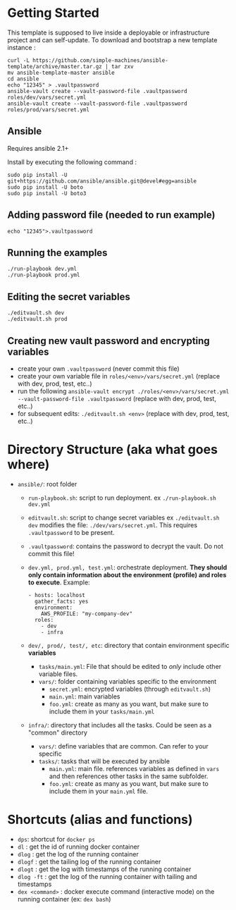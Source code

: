 # Getting Started

This template is supposed to live inside a deployable or infrastructure project and can self-update.
To download and bootstrap a new template instance :

```
curl -L https://github.com/simple-machines/ansible-template/archive/master.tar.gz | tar zxv
mv ansible-template-master ansible
cd ansible
echo "12345" > .vaultpassword
ansible-vault create --vault-password-file .vaultpassword roles/dev/vars/secret.yml
ansible-vault create --vault-password-file .vaultpassword roles/prod/vars/secret.yml
```

## Ansible

Requires ansible 2.1+

Install by executing the following command :

 ```
 sudo pip install -U git+https://github.com/ansible/ansible.git@devel#egg=ansible
 sudo pip install -U boto
 sudo pip install -U boto3
 ```

## Adding password file (needed to run example)

```
echo "12345">.vaultpassword
```

## Running the examples
```
./run-playbook dev.yml
./run-playbook prod.yml
```

## Editing the secret variables
```
./editvault.sh dev
./editvault.sh prod
```

## Creating new vault password and encrypting variables

- create your own `.vaultpassword` (never commit this file)
- create your own variable file in `roles/<env>/vars/secret.yml` (replace <env> with dev, prod, test, etc..)
- run the following `ansible-vault encrypt ./roles/<env>/vars/secret.yml --vault-password-file .vaultpassword` (replace <env> with dev, prod, test, etc..)
- for subsequent edits: `./editvault.sh <env>` (replace <env> with dev, prod, test, etc..)



# Directory Structure (aka what goes where)


  - `ansible/`: root folder
    - `run-playbook.sh`: script to run deployment. ex `./run-playbook.sh dev.yml`
    - `editvault.sh`: script to change secret variables ex `./editvault.sh dev` modifies the file: `./dev/vars/secret.yml`. This requires `.vaultpassword` to be present.
    - `.vaultpassword`: contains the password to decrypt the vault. Do not commit this file!
    - `dev.yml, prod.yml, test.yml`: orchestrate deployment. **They should only contain information about the environment (profile) and roles to execute**. Example:

        ```
        - hosts: localhost
          gather_facts: yes
          environment:
            AWS_PROFILE: "my-company-dev"
          roles:
            - dev
            - infra
        ```
    - `dev/, prod/, test/, etc`: directory that contain environment specific **variables**
        - `tasks/main.yml`: File that should be edited to *only* include other variable files.
        - `vars/`: folder containing variables specific to the environment
            - `secret.yml`: encrypted variables (through `editvault.sh`)
            - `main.yml`: main variables
            - `foo.yml`: create as many as you want, but make sure to include them in your `tasks/main.yml`
    - `infra/`: directory that includes all the tasks. Could be seen as a "common" directory
        - `vars/`: define variables that are common. Can refer to your specific
        - `tasks/`: tasks that will be executed by ansible
            - `main.yml`: main file. references variables as defined in `vars` and then references other tasks in the same subfolder.
            - `foo.yml`: create as many as you want, but make sure to include them in your `main.yml` file.

# Shortcuts (alias and functions)

 - `dps`: shortcut for `docker ps`
 - `dl` : get the id of running docker container 
 - `dlog` : get the log of the running container
 - `dlogf` : get the tailing log of the running container
 - `dlogt` : get the log with timestamps of the running container
 - `dlog -ft` : get the log of the running container with tailing and timestamps
 - `dex <command>` : docker execute command (interactive mode) on the running container (ex: `dex bash`)
